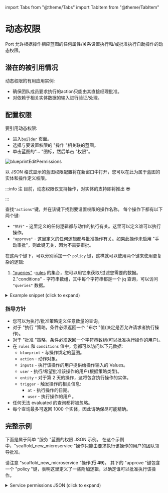 import Tabs from "@theme/Tabs"
import TabItem from "@theme/TabItem"

# 动态权限

Port 允许根据操作相应蓝图的任何属性/关系设置执行和/或批准执行自助操作的动态权限。

## 潜在的被引用情况

动态权限的有用应用实例: 

* 确保团队成员要求执行的action只能由其直接经理批准。
* 对依赖于相关实体数据的输入进行验证/处理。

## 配置权限

要引用动态权限: 

* 进入[`builder`](https://app.getport.io/dev-portal/data-model) 页面。
* 选择与要设置权限的 "操作 "相关联的蓝图。
* 单击蓝图的"... "图标，然后单击 "权限"。

![blueprintEditPermissions](../../../static/img/self-service-actions/rbac/blueprintEditPermissions.png)

以 JSON 格式显示的蓝图权限配置将在新窗口中打开，您可以在此为属于蓝图的实体和操作定义权限。

:::info  注 目前，动态权限仅支持操作，对实体的支持即将推出 😎

:::

查找`"actions"`键，并在该键下找到要设置权限的操作名称。 每个操作下都有以下两个键: 

* `"执行"` - 这里定义的任何逻辑都与动作的执行有关。这里可以定义谁可以执行操作。
* `"approve"` - 这里定义的任何逻辑都与批准操作有关。如果此操作未启用 "手动审批"，则此键无关，因为不需要审批。

在这两个键下，可以分别添加一个 `policy` 键，这样就可以使用两个键来使用更复杂的逻辑: 

1. ["queries"](/search-and-query/) -[rules](/search-and-query/#rules) 的集合，您可以用它来获取/过滤您需要的数据。
2."conditions" - 字符串数组，其中每个字符串都是一个 jq 查询，可以访问 `"queries"` 数据。

<details>
<summary>Example snippet (click to expand)</summary>

```json showLineNumbers
"actions": {
  "action_name": {
    "execute": {
      "policy": {
        "queries": {
          "query_name": {
            "rules": [
                # Your rule/s logic here
              ],
              "combinator": "and"
          }
        },
        "conditions": [
          # A jq query resulting in a boolean value
        ]
      }
    },
    "approve": {
      "roles": [
        "Admin"
      ],
      "users": [],
      "teams": [],
      "policy": {
        "queries": {
          "query_name": {
            "rules": [
                # Your rule/s logic here
              ],
              "combinator": "and"
          }
        },
        "conditions": [
          # A jq query resulting in an array of strings
        ]
      }
    }
  }
}
```

</details>

### 指导方针

* 您可以为执行/批准策略定义任意数量的查询。
* 对于 "执行 "策略，条件必须返回一个 "布尔 "值(决定是否允许请求者执行操作)。
* 对于 "批准 "策略，条件必须返回一个字符串数组(可以批准执行操作的用户)。
* 在 `rules` 和 `conditions` 值中，您都可以访问以下元数据: 
    - `blueprint` - 与操作绑定的蓝图。
    - `action` - 动作对象。
    - `inputs` - 执行该操作的用户提供给操作输入的 Values。
    - `user` - 执行/希望批准该操作的用户(根据策略类型)。
    - `entity` - 对于第 2 天的操作，这将包含执行操作的实体。
    - `trigger` - 触发操作的相关信息: 
        + `at` - 执行操作的日期。
        + `user` - 执行操作的用户。
* 任何无法 evaluated 的查询都将被忽略。
* 每个查询最多可返回 1000 个实体，因此请确保尽可能精确。

## 完整示例

下面是属于简单 "服务 "蓝图的权限 JSON 示例。 在这个示例中，"scaffold_new_microservice "操作只能由要求执行该操作的用户的团队领导批准。

请注意 "scaffold_new_microservice "操作(**行 49**)。 其下的 "approve "键包含一个 "policy "键，表明这里定义了一些附加逻辑，以确定谁可以批准执行该操作。

<details>
<summary>Service permissions JSON (click to expand)</summary>

```json showLineNumbers
{
  "entities": {
    "register": {
      "roles": ["microservice-moderator", "Admin"],
      "users": ["admin@dyn-permissions-demo.com"],
      "teams": [],
      "ownedByTeam": false
    },
    "update": {
      "roles": ["microservice-moderator", "Admin"],
      "users": ["admin@dyn-permissions-demo.com"],
      "teams": [],
      "ownedByTeam": false
    },
    "unregister": {
      "roles": ["microservice-moderator", "Admin"],
      "users": ["admin@dyn-permissions-demo.com"],
      "teams": [],
      "ownedByTeam": false
    },
    "updateProperties": {
      "$identifier": {
        "roles": ["microservice-moderator", "Admin"],
        "users": ["admin@dyn-permissions-demo.com"],
        "teams": [],
        "ownedByTeam": false
      },
      "$title": {
        "roles": ["microservice-moderator", "Admin"],
        "users": ["admin@dyn-permissions-demo.com"],
        "teams": [],
        "ownedByTeam": false
      },
      "$team": {
        "roles": ["microservice-moderator", "Admin"],
        "users": ["admin@dyn-permissions-demo.com"],
        "teams": [],
        "ownedByTeam": false
      },
      "$icon": {
        "roles": ["microservice-moderator", "Admin"],
        "users": ["admin@dyn-permissions-demo.com"],
        "teams": [],
        "ownedByTeam": false
      }
    }
  },
  "actions": {
    "scaffold_new_microservice": {
      "execute": {
        "roles": ["Member", "Admin"],
        "users": [],
        "teams": [],
        "ownedByTeam": false
      },
      "approve": {
        "roles": ["Admin"],
        "users": [],
        "teams": [],
        "policy": {
          "queries": {
            "executingUser": {
              "rules": [
                {
                  "value": "user",
                  "operator": "=",
                  "property": "$blueprint"
                },
                {
                  "value": "{{.trigger.user.email}}",
                  "operator": "=",
                  "property": "$identifier"
                }
              ],
              "combinator": "and"
            },
            "approvingUsers": {
              "rules": [
                {
                  "value": "user",
                  "operator": "=",
                  "property": "$blueprint"
                },
                {
                  "value": "Approver",
                  "operator": "=",
                  "property": "role"
                }
              ],
              "combinator": "and"
            }
          },
          "conditions": [
            "(.results.executingUser.entities | first | .relations.team) as $executerTeam | [.results.approvingUsers.entities[] | select(.relations.team == $executerTeam) | .identifier]"
          ]
        }
      }
    }
  }
}
```

</details>